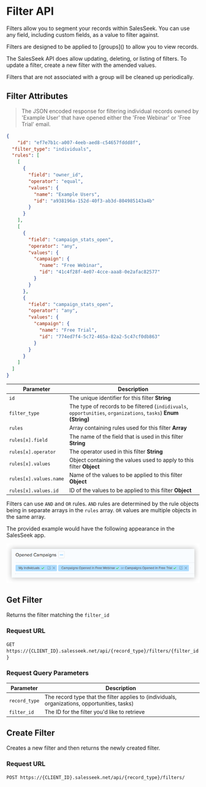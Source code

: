 # Filter API

Filters allow you to segment your records within SalesSeek. You can use any field, including custom fields, as a value to filter against. 

<div class="wrap">
  <p class="flash info">
    Filters are designed to be applied to [groups]() to allow you to view records.
  </p>
</div>

<div class="wrap">
  <p class="flash info">
    The SalesSeek API does allow updating, deleting, or listing of filters. To update a filter, create a new filter with the amended values.
  </p>
</div>

<div class="wrap">
  <p class="flash warn">
  	Filters that are not associated with a group will be cleaned up periodically.
  </p>
</div>

## Filter Attributes

> The JSON encoded response for filtering individual records owned by 'Example User' that have opened either the 'Free Webinar' or 'Free Trial' email.

```json
{
	"id": "ef7e7b1c-a007-4eeb-aed8-c54657fddd8f",
  "filter_type": "individuals",
  "rules": [
    [
      {
        "field": "owner_id",
        "operator": "equal",
        "values": {
          "name": "Example Users",
          "id": "a938196a-152d-40f3-ab3d-804985143a4b"
        }
      }
    ],
    [
      {
        "field": "campaign_stats_open",
        "operator": "any",
        "values": {
          "campaign": {
            "name": "Free Webinar",
            "id": "41c4f28f-4e07-4cce-aaa8-0e2afac82577"
          }
        }
      },
      {
        "field": "campaign_stats_open",
        "operator": "any",
        "values": {
          "campaign": {
            "name": "Free Trial",
            "id": "774ed7f4-5c72-465a-82a2-5c47cf0db863"
          }
        }
      }
    ]
  ]
}
```

Parameter |  Description
--------- | ------- 
`id`      | The unique identifier for this filter **String**
`filter_type` | The type of records to be filtered (`indidivuals`, `opportunities`, `organizations`, `tasks`) **Enum (String)**
`rules` | Array containing rules used for this filter **Array**
`rules[x].field` | The name of the field that is used in this filter **String**
`rules[x].operator` | The operator used in this filter **String**
`rules[x].values` | Object containing the values used to apply to this filter **Object**
`rules[x].values.name` | Name of the values to be applied to this filter **Object**
`rules[x].values.id` | ID of the values to be applied to this filter **Object**

Filters can use `AND` and `OR` rules. `AND` rules are determined by the rule objects being in separate arrays in the `rules` array. `OR` values are multiple objects in the same array. 

The provided example would have the following appearance in the SalesSeek app.

![Filter Example](../images/filter-example.png "Filter Example")

## Get Filter

Returns the filter matching the `filter_id`

### Request URL

`GET https://{CLIENT_ID}.salesseek.net/api/{record_type}/filters/{filter_id}`

### Request Query Parameters

Parameter |  Description
--------- | ------- 
`record_type` | The record type that the filter applies to (individuals, organizations, opportunities, tasks) 
`filter_id` | The ID for the filter you'd like to retrieve


## Create Filter

Creates a new filter and then returns the newly created filter.

### Request URL

`POST https://{CLIENT_ID}.salesseek.net/api/{record_type}/filters/`



